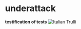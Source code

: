# underattack
<b>testification of tests</b>
<img src="underattack/UnderAttackLogo.png" alt="Italian Trulli">
